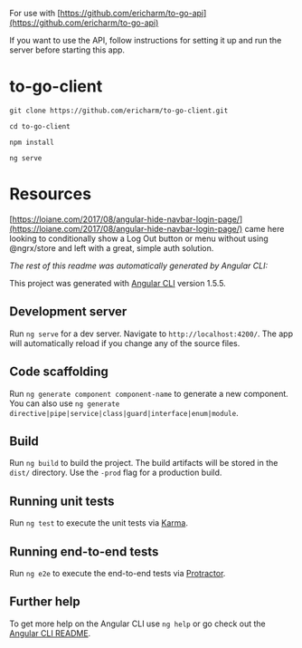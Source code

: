 For use with [https://github.com/ericharm/to-go-api](https://github.com/ericharm/to-go-api)

If you want to use the API, follow instructions for setting it up and run the server before starting this app.

# to-go-client

`git clone https://github.com/ericharm/to-go-client.git`

`cd to-go-client`

`npm install`

`ng serve`

# Resources

[https://loiane.com/2017/08/angular-hide-navbar-login-page/](https://loiane.com/2017/08/angular-hide-navbar-login-page/) came here looking to conditionally show a Log Out button or menu without using @ngrx/store and left with a great, simple auth solution.


*The rest of this readme was automatically generated by Angular CLI:*

This project was generated with [Angular CLI](https://github.com/angular/angular-cli) version 1.5.5.

## Development server

Run `ng serve` for a dev server. Navigate to `http://localhost:4200/`. The app will automatically reload if you change any of the source files.

## Code scaffolding

Run `ng generate component component-name` to generate a new component. You can also use `ng generate directive|pipe|service|class|guard|interface|enum|module`.

## Build

Run `ng build` to build the project. The build artifacts will be stored in the `dist/` directory. Use the `-prod` flag for a production build.

## Running unit tests

Run `ng test` to execute the unit tests via [Karma](https://karma-runner.github.io).

## Running end-to-end tests

Run `ng e2e` to execute the end-to-end tests via [Protractor](http://www.protractortest.org/).

## Further help

To get more help on the Angular CLI use `ng help` or go check out the [Angular CLI README](https://github.com/angular/angular-cli/blob/master/README.md).

